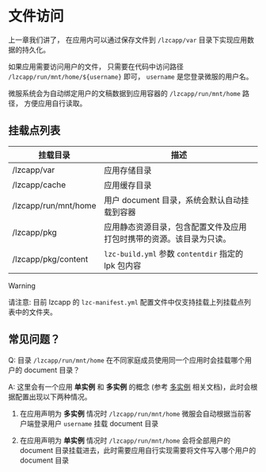 # 文件访问
上一章我们讲了， 在应用内可以通过保存文件到 `/lzcapp/var` 目录下实现应用数据的持久化。

如果应用需要访问用户的文件， 只需要在代码中访问路径 `/lzcapp/run/mnt/home/${username}` 即可， `username` 是您登录微服的用户名。

微服系统会为自动绑定用户的文稿数据到应用容器的 `/lzcapp/run/mnt/home` 路径， 方便应用自行读取。

## 挂载点列表

| 挂载目录 | 描述 |
| -- | -- |
| /lzcapp/var | 应用存储目录 |
| /lzcapp/cache | 应用缓存目录 |
| /lzcapp/run/mnt/home | 用户 document 目录，系统会默认自动挂载到容器 |
| /lzcapp/pkg | 应用静态资源目录，包含配置文件及应用打包时携带的资源。该目录为只读。|
| /lzcapp/pkg/content | `lzc-build.yml` 参数 `contentdir` 指定的 lpk 包内容 | 构建打包在 lpk 应用中的内容 |

> [!WARNING]
> 请注意: 目前 lzcapp 的 `lzc-manifest.yml` 配置文件中仅支持挂载上列挂载点列表中的文件夹。

## 常见问题？

Q: 目录 `/lzcapp/run/mnt/home` 在不同家庭成员使用同一个应用时会挂载哪个用户的 document 目录？

A: 这里会有一个应用 **单实例** 和 **多实例** 的概念 (参考 [多实例](./advanced-multi-instance) 相关文档)，此时会根据配置出现以下两种情况。

1. 在应用声明为 **多实例** 情况时 `/lzcapp/run/mnt/home` 微服会自动根据当前客户端登录用户 `username` 挂载 document 目录

2. 在应用声明为 **单实例** 情况时 `/lzcapp/run/mnt/home` 会将全部用户的 document 目录挂载进去，此时需要应用自行实现需要将文件写入哪个用户的 document 目录
